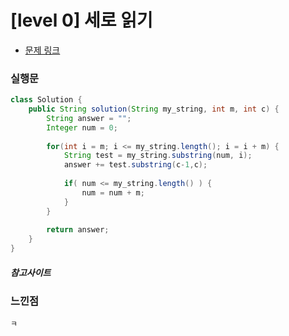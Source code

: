 # [level 0] 세로 읽기

* [문제 링크](https://school.programmers.co.kr/learn/courses/30/lessons/181904)


### 실행문
```java
class Solution {
    public String solution(String my_string, int m, int c) {
        String answer = "";
        Integer num = 0;
        
        for(int i = m; i <= my_string.length(); i = i + m) {
            String test = my_string.substring(num, i);
            answer += test.substring(c-1,c);
            
            if( num <= my_string.length() ) {
                num = num + m;  
            }  
        }
        
        return answer;
    }
}
```


##### 참고사이트


### 느낀점
```
ㅋ
``` 